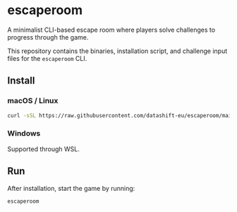 # escaperoom

A minimalist CLI-based escape room where players solve challenges to progress through the game.

This repository contains the binaries, installation script, and challenge input files for the `escaperoom` CLI.

## Install

### macOS / Linux

```bash
curl -sSL https://raw.githubusercontent.com/datashift-eu/escaperoom/main/install.sh | bash
```

### Windows

Supported through WSL.

## Run

After installation, start the game by running:

```bash
escaperoom
```
